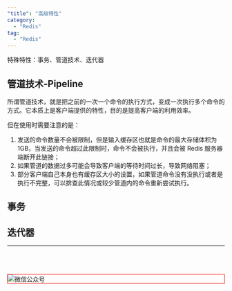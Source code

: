 ```yaml
---
"title": "高级特性"
category:
  - "Redis"
tag:
  - "Redis"
---
```




特殊特性：事务、管道技术、迭代器

## 管道技术-Pipeline

所谓管道技术，就是把之前的一次一个命令的执行方式，变成一次执行多个命令的方式。它本质上是客户端提供的特性，目的是提高客户端的利用效率。

但在使用时需要注意的是：
1. 发送的命令数量不会被限制，但是输入缓存区也就是命令的最大存储体积为1GB，当发送的命令超过此限制时，命令不会被执行，并且会被 Redis 服务器端断开此链接；
2. 如果管道的数据过多可能会导致客户端的等待时间过长，导致网络阻塞；
3. 部分客户端自己本身也有缓存区大小的设置，如果管道命令没有没执行或者是执行不完整，可以排查此情况或较少管道内的命令重新尝试执行。

## 事务 

## 迭代器



---
<br /><br /><br />
<img style="border:1px red solid; display:block; margin:0 auto;" :src="$withBase('/qrcode.jpg')" alt="微信公众号" />


